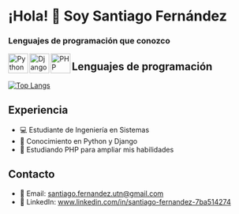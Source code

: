 # ¡Hola! 👋 Soy Santiago Fernández

### Lenguajes de programación que conozco

[<img align="left" alt="Python" width="40px" src="URL_DEL_ICONO_DE_PYTHON" />](https://www.python.org/)
[<img align="left" alt="Django" width="40px" src="https://upload.wikimedia.org/wikipedia/commons/thumb/c/c3/Python-logo-notext.svg/800px-Python-logo-notext.svg.png"/>](https://www.djangoproject.com/)
[<img align="left" alt="PHP" width="40px" src="https://encrypted-tbn0.gstatic.com/images?q=tbn:ANd9GcTcV81DG9S1REdH_QdRhHkEyvXEwOlmiXZxTg&usqp=CAU" />](https://www.php.net/)

## Lenguajes de programación
[![Top Langs](https://github-readme-stats.vercel.app/api/top-langs/?username=S4ntifdz&layout=compact)](https://github.com/anuraghazra/github-readme-stats)

## Experiencia
- 💻 Estudiante de Ingeniería en Sistemas
- 🐍 Conocimiento en Python y Django
- 🚀 Estudiando PHP para ampliar mis habilidades

## Contacto
- 📧 Email: santiago.fernandez.utn@gmail.com
- 🔗 LinkedIn: www.linkedin.com/in/santiago-fernandez-7ba514274
<!-- - 🌐 Sitio web: [www.tusitio.com](https://www.tusitio.com) -> 


